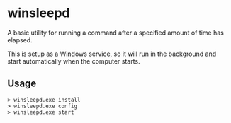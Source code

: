 # winsleepd

A basic utility for running a command after a specified amount of time has elapsed.

This is setup as a Windows service, so it will run in the background and start automatically when the computer starts.


## Usage
```
> winsleepd.exe install
> winsleepd.exe config
> winsleepd.exe start
```

